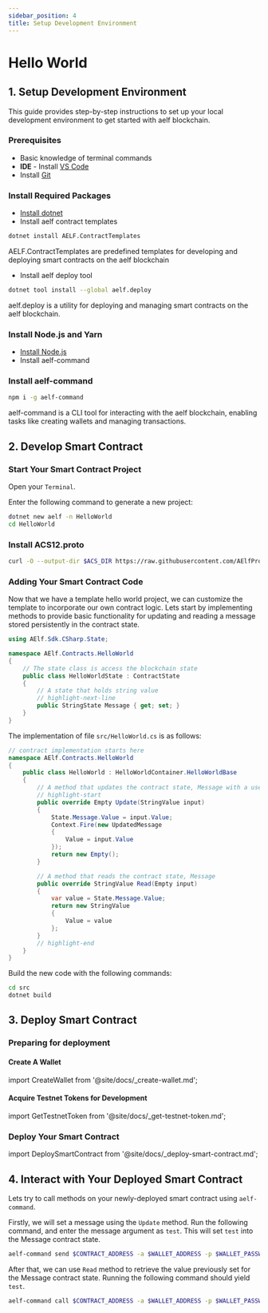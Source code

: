 ```yaml
---
sidebar_position: 4
title: Setup Development Environment
---
```


# Hello World

## 1. Setup Development Environment
This guide provides step-by-step instructions to set up your local development environment to get started with aelf blockchain.

### Prerequisites
- Basic knowledge of terminal commands
- **IDE** - Install [VS Code](https://code.visualstudio.com/)
- Install [Git](https://git-scm.com/)

### Install Required Packages
- [Install dotnet](https://dotnet.microsoft.com/en-us/download)
- Install aelf contract templates

```bash title="Terminal"
dotnet install AELF.ContractTemplates 
```

AELF.ContractTemplates are predefined templates for developing and deploying smart contracts on the aelf blockchain

- Install aelf deploy tool

```bash title="Terminal"
dotnet tool install --global aelf.deploy
```

aelf.deploy is a utility for deploying and managing smart contracts on the aelf blockchain.

### Install Node.js and Yarn
- [Install Node.js](https://nodejs.org/en)
- Install aelf-command

### Install aelf-command
```bash title="Terminal"
npm i -g aelf-command
```

aelf-command is a CLI tool for interacting with the aelf blockchain, enabling tasks like creating wallets and managing transactions.

## 2. Develop Smart Contract

### Start Your Smart Contract Project

Open your `Terminal`.

Enter the following command to generate a new project:

```bash title="Terminal"
dotnet new aelf -n HelloWorld
cd HelloWorld
```

### Install ACS12.proto

```bash title="Terminal"
curl -O --output-dir $ACS_DIR https://raw.githubusercontent.com/AElfProject/AElf/dev/protobuf/acs12.proto
```

### Adding Your Smart Contract Code

Now that we have a template hello world project, we can customize the template to incorporate our own contract logic.
Lets start by implementing methods to provide basic functionality for updating and reading a message stored persistently in the contract state.

```csharp title="src/HelloWorldState.cs"
using AElf.Sdk.CSharp.State;

namespace AElf.Contracts.HelloWorld
{
    // The state class is access the blockchain state
    public class HelloWorldState : ContractState
    {
        // A state that holds string value
        // highlight-next-line
        public StringState Message { get; set; }
    }
}
```

The implementation of file `src/HelloWorld.cs` is as follows:

```csharp title="src/HelloWorld.cs"
// contract implementation starts here
namespace AElf.Contracts.HelloWorld
{
    public class HelloWorld : HelloWorldContainer.HelloWorldBase
    {
        // A method that updates the contract state, Message with a user input
        // highlight-start
        public override Empty Update(StringValue input)
        {
            State.Message.Value = input.Value;
            Context.Fire(new UpdatedMessage
            {
                Value = input.Value
            });
            return new Empty();
        }

        // A method that reads the contract state, Message
        public override StringValue Read(Empty input)
        {
            var value = State.Message.Value;
            return new StringValue
            {
                Value = value
            };
        }
        // highlight-end
    }
}
```

Build the new code with the following commands:

```bash title="Terminal"
cd src
dotnet build
```

## 3. Deploy Smart Contract

### Preparing for deployment

#### Create A Wallet

import CreateWallet from '@site/docs/\_create-wallet.md';

<CreateWallet/>

#### Acquire Testnet Tokens for Development

import GetTestnetToken from '@site/docs/\_get-testnet-token.md';

<GetTestnetToken/>

### Deploy Your Smart Contract

import DeploySmartContract from '@site/docs/\_deploy-smart-contract.md';

<DeploySmartContract/>

## 4. Interact with Your Deployed Smart Contract

Lets try to call methods on your newly-deployed smart contract using `aelf-command`.

Firstly, we will set a message using the `Update` method. Run the following command,
and enter the message argument as `test`. This will set `test` into the Message contract state.

```bash title="Terminal"
aelf-command send $CONTRACT_ADDRESS -a $WALLET_ADDRESS -p $WALLET_PASSWORD -e https://tdvw-test-node.aelf.io Update
```

After that, we can use `Read` method to retrieve the value previously set for the Message contract state.
Running the following command should yield `test`.

```bash title="Terminal"
aelf-command call $CONTRACT_ADDRESS -a $WALLET_ADDRESS -p $WALLET_PASSWORD -e https://tdvw-test-node.aelf.io Read
```
